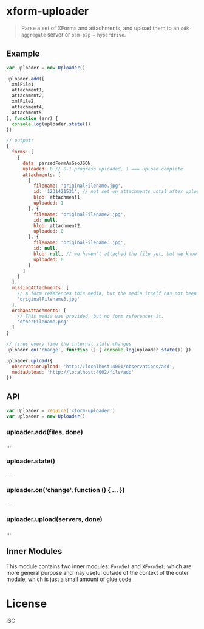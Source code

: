 # xform-uploader

> Parse a set of XForms and attachments, and upload them to an `odk-aggregate`
> server or `osm-p2p` + `hyperdrive`.

## Example

```js
var uploader = new Uploader()

uploader.add([
  xmlFile1,
  attachment1,
  attachment2,
  xmlFile2,
  attachment4,
  attachment5
], function (err) {
  console.log(uploader.state())
})

// output:
{
  forms: [
    {
      data: parsedFormAsGeoJSON,
      uploaded: 0 // 0-1 progress uploaded, 1 === upload complete
      attachments: [
        {
          filename: 'originalFilename.jpg',
          id: '1231421531', // not set on attachments until after upload
          blob: attachment1,
          uploaded: 1
        }, {
          filename: 'originalFilename2.jpg',
          id: null,
          blob: attachment2,
          uploaded: 0
        }, {
          filename: 'originalFilename3.jpg',
          id: null,
          blob: null, // we haven't attached the file yet, but we know there should be one from parsing the form XML
          uploaded: 0
        }
      ]
    }
  ],
  missingAttachments: [
    // A form references this media, but the media itself has not been provided.
    'originalFilename3.jpg'
  ],
  orphanAttachments: [
    // This media was provided, but no form references it.
    'otherFilename.png'
  ]
}

// fires every time the internal state changes
uploader.on('change', function () { console.log(uploader.state()) })

uploader.upload({
  observationUpload: 'http://localhost:4001/observations/add',
  mediaUpload: 'http://localhost:4002/file/add'
})
```

## API

```js
var Uploader = require('xform-uploader')
var uploader = new Uploader()
```

### uploader.add(files, done)

...

### uploader.state()

...

### uploader.on('change', function () { ... })

...

### uploader.upload(servers, done)

...

## Inner Modules

This module contains two inner modules: `FormSet` and `XFormSet`, which are more
general purpose and may useful outside of the context of the outer module,
which is just a small amount of glue code.

# License

ISC

